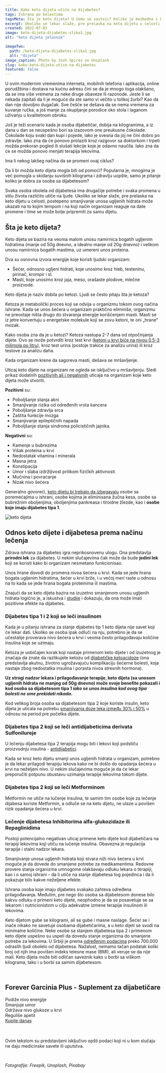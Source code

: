 ```yaml
---
title: Kako keto dijeta utiče na dijabetes?
tags: Ishrana po bolestima
tagsMeta: Šta je keto dijeta? U čemu se sastoji? Koliko je bezbedna i koje su dobre i loše strane keto dijete? Koje osobe smeju da je sprovode?
excerpt: Ukoliko se lekar slaže, pre prelaska na keto dijetu u celosti, postepeno smanjivanje unosa ugljenih hidrata može ukazati na to kojim tempom i na koji način organizam reaguje na date promene i time se može bolje pripremiti za samu dijetu.
created: 2022-07-02
image: keto-dijeta-dijabetes-slika1.jpg
alt: "keto dijeta jelovnik"

imageTwo:
  path: /keto-dijeta-dijabetes-slika1.jpg
  alt: "dijeta"
image_caption: Photo by Josh Spires on Unsplash
slug: kako-keto-dijeta-utice-na-dijabetes
featured: false
---
```



<div class="text-component line-height-lg v-space-md">

U ovim modernim vremenima interneta, mobilnih telefona i aplikacija, online porudžbina i dostava na kućnu adresu čini se da je mnogo toga olakšano, da se ima više vremena za neke druge obaveze ili razonode. Jeste li se nekada zapitali da li je moguće da ste samo vi večito u tolikoj žurbi? Kao da dan nije dovoljno dugačak. Sve češće se dešava da se nema vremena za kuvanje ručka, a još manje za okupljanje porodice oko stola i laganom uživanju u kvalitetnom obroku.

Još je teži scenario kada je osoba dijabetičar, dobija na kilogramima, a iz dana u dan se neuspešno bori sa izazovom one preukusne čokolade. Čokolade koju svaki dan kupi i pojede, iako je svesna da joj ne čini dobro po zdravlje. Iako zna da će ponovo prolaziti kroz razgovor sa doktorkom i trpeti možda prekoran pogled ili slušati lekcije koje je odavno naučila. Iako zna da će se možda ponovo menjati terapija lekovima. 

Ima li nekog lakšeg načina da se promeni ovaj ciklus?

Da li bi možda keto dijeta mogla biti od pomoći? Popularna je, mnogima je već pomogla u skidanju suvišnih kilograma i zdravlju uopšte, samo je pitanje koliko je dobra za osobe sa dijabetesom?

Svaka osoba obolela od dijabetesa ima drugačije potrebe i svaka promena u stilu života različito utiče na ljude. Ukoliko se lekar slaže, pre prelaska na keto dijetu u celosti, postepeno smanjivanje unosa ugljenih hidrata može ukazati na to kojim tempom i na koji način organizam reaguje na date promene i time se može bolje pripremiti za samu dijetu.


## Šta je keto dijeta?

Keto dijeta se bazira na veoma malom unosu namirnica bogatih ugljenim hidratima (manje od 50g dnevno, a idealno manje od 20g dnevno) i velikom unosu namirnica bogatih mastima, uz umereni unos proteina. 

Dva su osnovna izvora energije koje koristi ljudski organizam:

- Šećer, odnosno ugljeni hidrati, koje unosimo kroz hleb, testeninu, pirinač, krompir i sl.
- Masti, koje unosimo kroz jaja, meso, orašaste plodove, mlečne proizvode.

Keto dijeta je naziv dobila po ketozi. Ljudi se često pitaju šta je ketoza? 

Ketoza je metabolički proces koji se odvija u organizmu tokom ovog načina ishrane. Kada se unos šećera u organizam praktično eliminiše, organizmu ne preostaje ništa drugo do stvaranja energije korišćenjem masti. Masti se iz jetre konvertuju u energetske molekule koji se zovu ketoni, te oni „hrane“ mozak. 

Kako osoba zna da je u ketozi? Ketoza nastupa 2-7 dana od otpočinjanja dijete. Ovo se može potvrditi kroz test krvi ([ketoni u krvi biće na nivou 0,5-3 milimola po litru](https://www.healthline.com/nutrition/ideal-ketosis-level-for-weight-loss#target-levels)), kroz test urina (postoje trakice za analizu urina) ili kroz testove za analizu daha.

Kada organizam krene da sagoreva masti, dešava se mršavljenje. 

Uticaj keto dijete na organizam ne ogleda se isključivo u mršavljenju. Sledi prikaz dodatnih [pozitivnih ali i negativnih](https://www.medicalnewstoday.com/articles/319196#3-may-reduce-risk-of-certain-cancers) uticaja na organizam koje keto dijeta može stvoriti.

**Pozitivni** su:

- Poboljšanje stanja akni 
- Smanjivanje rizika od određenih vrsta kancera
- Poboljšanje zdravlja srca
- Zaštita funkcije mozga
- Smanjivanje epileptičnih napada
- Poboljšanje stanja sindroma policističnih jajnika.

**Negativni** su:

- Kamenje u bubrezima
- Višak proteina u krvi
- Nedostatak vitamina i minerala
- Masna jetra
- Konstipacija
- Umor i slaba izdržljivost prilikom fizičkih aktivnosti
- Mučnina i povraćanje
- Nizak nivo šećera 

Generalno govoreći, [keto dijetu bi trebalo da izbegavaju](https://www.everydayhealth.com/diet-nutrition/ketogenic-diet/what-are-benefits-risks-keto-diet/) osobe sa poremećajima u ishrani, osobe kojima je eliminisana žučna kesa, osobe sa bubrežnim oboljenjima, oboljenjima pankreasa i tiroidne žlezde, kao i **osobe koje imaju dijabetes tipa 1**. 

![keto dijeta](./images/keto-dijeta-dijabetes-slika2.jpg)

## Odnos keto dijete i dijabetesa prema načinu lečenja

Zdrava ishrana za dijabetes igra neprikosnovenu ulogu. Ona predstavlja **prirodni lek** za dijabetes. U nekim slučajevima čak može da bude **jedini lek** koji se koristi kako bi organizam nesmetano funkcionisao. 

Unos hrane dovodi do promena nivoa šećera u krvi. Kada se jede hrana bogata ugljenim hidratima, šećer u krvi brže, i u većoj meri raste u odnosu na to kada se jede hrana bogata proteinima ili mastima. 

Znajući da se keto dijeta bazira na izuzetno smanjenom unosu ugljenih hidrata logično je, a iskustva i [studije](https://nutritionandmetabolism.biomedcentral.com/articles/10.1186/1743-7075-2-34) i dokazuju, da ona može imati pozitivne efekte na dijabetes. 

### Dijabetes tipa 1 i 2 koji se leči insulinom

Kada je u pitanju ishrana za stanje dijabetes tip 1  keto dijeta nije savet koji će lekar dati. Ukoliko se osoba ipak odluči na nju, potrebno je da se učestalije proverava nivo šećera u krvi i veoma često prilagođavaju količine insulina koje se uzimaju. 

Ketoza je uobičajen korak koji nastaje primenom keto dijete i od izuzetnog je značaja da znate da razlikujete ketozu od [dijabetičke ketoacidoze](https://www.vasezdravlje.com/bolesti-i-stanja/dijabeticka-ketoacidoza-moguci-prvi-pokazatelj-bolesti) (ona predstavlja akutnu, životno ugrožavajuću komplikaciju šećerne bolesti, koja nastaje zbog nedostatka insulina i porasta nivoa stresnih hormona).

**Uz strogi nadzor lekara i prilagođavanje terapije, keto dijeta (sa unosom ugljenih hidrata ne manjeg od 50g dnevno) može svoje benefite pokazati i kod osoba sa dijabetesom tipa 1 *iako se unos insulina kod ovog tipa bolesti ne sme prekidati nikada*.**

Kod velikog broja osoba sa dijabetesom tipa 2 koje koriste insulin, keto dijeta je uticala na potrebu [smanjivanja doze leka između 30% i 50%](https://www.dietdoctor.com/low-carb/with-diabetes-medications) u odnosu na period pre početka dijete.

### Dijabetes tipa 2 koji se leči antidijabeticima derivata Sulfonilureje

U lečenju dijabetesa tipa 2 terapija mogu biti i lekovi koji podstiču proizvodnju insulina - [antidijabetici](https://www.stetoskop.info/odeljci-knjiga/antidijabetici). 

Kada se kroz keto dijetu smanji unos ugljenih hidrata u organizam, potrebno je da lekar prilagodi terapiju lekova kako ne bi došlo do opadanja šećera u krvi na neželjeni nivo. U nekim slučajevima moguće je da će lekar preporučiti potpunu obustavu uzimanja terapije lekovima tokom dijete.

### Dijabetes tipa 2 koji se leči Metforminom

Metformin ne utiče na lučenje insulina, te samim tim osobe koje za lečenje dijabesa koriste Metformin, a odluče se na keto dijetu, ne ulaze u povišen rizik opadanja šećera u krvi.

### Lečenje dijabetesa Inhibitorima alfa-glukozidaze ili Repaglinidima

Postoji potencijalno negativan uticaj primene keto dijete kod dijabetičara na terapiji lekovima koji utiču na lučenje insulina. Obavezna je regulacija terapije i stalni nadzor lekara.

Smanjivanje unosa ugljenih hidrata koji stvara niži nivo šećera u krvi moguće je da dovede do smanjene potrebe za medikamentima. Redovne provere stanja organizma umnogome olakšavaju odluku lekara o terapiji, kao i o samoj ishrani – da li utiče na stanje dijabetesa tog pojedinca i da li pokazuje bilo kakve neželjene efekte. 

Ishrana osoba koje imaju dijabetes svakako zahteva određena prilagođavanja. Međutim, pre nego što osoba sa dijabetesom donese bilo kakvu odluku o primeni keto dijete, neophodno je da se posavetuje se sa lekarom i nutricionistom u cilju adekvatne izmene terapije insulinom ili lekovima. 

Keto dijetom gube se kilogrami, ali se gube i masne naslage. Šećer se i inače nikako ne savetuje osobama dijabetičarima, a u keto dijeti se svodi na minimalne količine. Neke osobe sa stanjem dijabetesa tipa 2 i primenom keto dijete uspešno su uspeli da dovedu stanje organizma do smanjene potrebe za lekovima. U Srbiji je prema [određenim podacima](https://www.zdravlje.gov.rs/vest/342459/srbija-medju-retkim-zemljama-koje-imaju-registar-za-dijabetes.php) preko 700.000 odraslih ljudi obolelo od dijabetesa. Nažalost, nemamo tačan podatak koliki broj od njih ima povišen indeks telesne mase (BMI), ali veruje se da nije mali. Keto dijeta može biti odličan saveznik kako u borbi sa viškom kilograma, tako i u borbi sa samim dijabetesom.



<br>

<div class="text-component__block padding-y-md padding-x-md radius-lg margin-top-md bg-white">
	<div class="grid gap-sm">
		<div class="col-4@md">
			<g-image class="" src="~/assets/img/forever_garcinia_plus.webp" alt="keto dijeta suplementi"></g-image>
		</div> 
		<div class="col-8@md">
			<div class="flex flex-wrap gap-sm items-center">
				<div class="">
					<h2 class="text-lg">Forever Garcinia Plus - Suplement za dijabetičare</h2>
				</div>
        <div class="grid margin-bottom-lg gap-xxs">
					<div class="flex items-center text-sm">
						<g-image style="width: auto !important;" class="margin-left-important" src="~/assets/img/check.svg"></g-image>
							Podiže nivo energije
					</div>
          <div class="flex items-center text-sm">
						<g-image style="width: auto !important;" class="margin-left-important" src="~/assets/img/check.svg"></g-image>
						Smanjuje umor
					</div>
          <div class="flex items-center text-sm">
						<g-image style="width: auto !important;" class="margin-left-important" src="~/assets/img/check.svg"></g-image>
						 Održava nivo glukoze u krvi
					</div>
           <div class="flex items-center text-sm">
						<g-image style="width: auto !important;" class="margin-left-important" src="~/assets/img/check.svg"></g-image>
						Reguliše apetit
					</div>
        </div>
			</div>
			<div class="flex gap-md@sm gap-md flex-column flex-row@sm padding-top-lg justify-between@sm items-center">
				<a href="https://flpshop.rs/dodaci-ishrani/11656/forever-garcinia-plus/360000954255/personal.html" class="kupiteCTA btn btn--primary flex-grow center-between@lg justify-center btn--md">
					Kupite danas
				</a>
				<g-image style="width: auto !important;" class="" src="~/assets/img/logo-futer.png"></g-image>
			</div>
		</div>
	</div>
</div>

<br>

<br>

Ovim tekstom su predstavljeni isključivo opšti podaci koji ni u kom slučaju ne daju medicinske savete ili uputstva. 

<br>

*Fotografije: Freepik, Unsplash, Pixabay*

</div>
